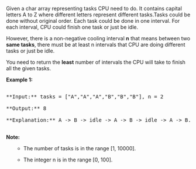 
Given a char array representing tasks CPU need to do. It contains capital letters A to Z where different letters represent different tasks.Tasks could be done without original order. Each task could be done in one interval. For each interval, CPU could finish one task or just be idle.

However, there is a non-negative cooling interval **n** that means between two **same tasks**, there must be at least n intervals that CPU are doing different tasks or just be idle. 

You need to return the **least** number of intervals the CPU will take to finish all the given tasks.

**Example 1:**<br />
<pre>
**Input:** tasks = ["A","A","A","B","B","B"], n = 2
**Output:** 8
**Explanation:** A -> B -> idle -> A -> B -> idle -> A -> B.
</pre>


**Note:**<br>
<ol>
- The number of tasks is in the range [1, 10000].
- The integer n is in the range [0, 100].
</ol>

